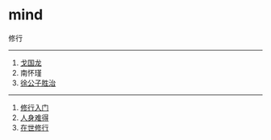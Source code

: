 # mind
修行

---

1. [戈国龙](https://github.com/taurenshaman/mind/blob/master/戈国龙)
2. 南怀瑾
3. [徐公子胜治](https://github.com/taurenshaman/mind/blob/master/徐公子胜治)

---
1. [修行入门](https://lore.chuci.info/taurenshaman/mind/520490dbd7bc465181d938ec20622d49)
2. [人身难得](https://lore.chuci.info/taurenshaman/mind/b87789af835a4c58b506084415d3ad5f)
3. [在世修行](https://lore.chuci.info/taurenshaman/topic/243c8c3f51bb41058e9e51e5e70af97b)
